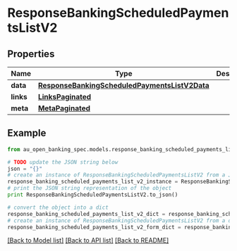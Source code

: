 # ResponseBankingScheduledPaymentsListV2


## Properties

Name | Type | Description | Notes
------------ | ------------- | ------------- | -------------
**data** | [**ResponseBankingScheduledPaymentsListV2Data**](ResponseBankingScheduledPaymentsListV2Data.md) |  | 
**links** | [**LinksPaginated**](LinksPaginated.md) |  | 
**meta** | [**MetaPaginated**](MetaPaginated.md) |  | 

## Example

```python
from au_open_banking_spec.models.response_banking_scheduled_payments_list_v2 import ResponseBankingScheduledPaymentsListV2

# TODO update the JSON string below
json = "{}"
# create an instance of ResponseBankingScheduledPaymentsListV2 from a JSON string
response_banking_scheduled_payments_list_v2_instance = ResponseBankingScheduledPaymentsListV2.from_json(json)
# print the JSON string representation of the object
print ResponseBankingScheduledPaymentsListV2.to_json()

# convert the object into a dict
response_banking_scheduled_payments_list_v2_dict = response_banking_scheduled_payments_list_v2_instance.to_dict()
# create an instance of ResponseBankingScheduledPaymentsListV2 from a dict
response_banking_scheduled_payments_list_v2_form_dict = response_banking_scheduled_payments_list_v2.from_dict(response_banking_scheduled_payments_list_v2_dict)
```
[[Back to Model list]](../README.md#documentation-for-models) [[Back to API list]](../README.md#documentation-for-api-endpoints) [[Back to README]](../README.md)


